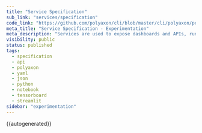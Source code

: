 ```yaml
---
title: "Service Specification"
sub_link: "services/specification"
code_link: "https://github.com/polyaxon/cli/blob/master/cli/polyaxon/polyflow/run/service.py"
meta_title: "Service Specification - Experimentation"
meta_description: "Services are used to expose dashboards and APIs, run notebooks, JupyterHub, Tensorboards, Streamlit, Voila, ..."
visibility: public
status: published
tags:
  - specification
  - api
  - polyaxon
  - yaml
  - json
  - python
  - notebook
  - tensorboard
  - streamlit
sidebar: "experimentation"
---
```


{{autogenerated}}
